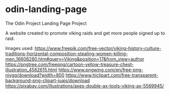 # odin-landing-page
The Odin Project Landing Page Project

A website created to promote viking raids and get more people signed up to raid.

Images used:
https://www.freepik.com/free-vector/viking-history-culture-traditions-horizontal-composition-stealing-women-killing-men_16608280.htm#query=Viking&position=17&from_view=author
https://pngtree.com/freepng/cartoon-yellow-treasure-chest-illustration_4562615.html
https://www.pngwing.com/en/free-png-njygg/download?width=800
https://www.hiclipart.com/free-transparent-background-png-clipart-juajs/download
https://pixabay.com/illustrations/axes-double-ax-tools-viking-ax-5569945/